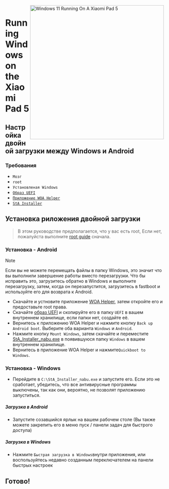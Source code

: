 <img align="right" src="https://raw.githubusercontent.com/erdilS/Port-Windows-11-Xiaomi-Pad-5/main/nabu.png" width="425" alt="Windows 11 Running On A Xiaomi Pad 5">


# Running Windows on the Xiaomi Pad 5

## Настройка двойной загрузки между Windows и Android

### Требования
- ```Мозг```
- ```root```
- ```Установленая Windows```
- [```Образ UEFI```](https://github.com/erdilS/Port-Windows-11-Xiaomi-Pad-5/releases/download/1.0/uefi.img)
- [```Приложение WOA Helper```](https://github.com/erdilS/Port-Windows-11-Xiaomi-Pad-5/releases/download/dualboot/woahelper.apk)
- [```StA Installer```](https://github.com/erdilS/Port-Windows-11-Xiaomi-Pad-5/releases/download/dualboot/StA_Installer_nabu.exe)

## Установка риложения двойной загрузки
> В этом руководстве предполагается, что у вас есть root, Если нет, пожалуйста выполните [root guide](2-rootguide-ru.md) сначала.

### Установка - Android
> [!NOTE]
> Если вы не можете перемещать файлы в папку Windows, это значит что вы выполнили завершение работы вместо перезагрузки. Что бы исправить это, загрузитесь обратно в Windows и выполните перезагрузку, затем, когда он перезапустится, загрузитесь в fastboot и используйте его для возврата к Android.
- Скачайте и устновите приложение [WOA Helper](https://github.com/erdilS/Port-Windows-11-Xiaomi-Pad-5/releases/download/dualboot/woahelper.apk), затем откройте его и предоставьте root права.
- Скачайте [образ UEFI](https://github.com/erdilS/Port-Windows-11-Xiaomi-Pad-5/releases/download/1.0/uefi.img) и скопируйте его в папку `UEFI` в вашем внутреннем хранилище, если папки нет, создайте её.
- Вернитесь к приложению WOA Helper и нажмите кнопку `Back up Android boot`. Выберите оба варианта `Windows` и `Android`.
- Нажмите кнопку `Mount Windows`, затем скачайте и переместите [StA_Installer_nabu.exe](https://github.com/erdilS/Port-Windows-11-Xiaomi-Pad-5/releases/download/dualboot/StA_Installer_nabu.exe) в появившуюся папку `Windows` в вашем внутреннем хранилище.
- Вернитесь в приложение WOA Helper и нажмите`Quickboot to Windows`.

### Установка - Windows
- Перейдите в `C:\StA_Installer_nabu.exe` и запустите его. Если это не сработает, убедитесь, что все антивирусные программы выключены, так как они, вероятно, не позволят приложению запуститься.

##### Загрузка в Android
  - Запустите созавшийся ярлык на вашем рабочем столе (Вы также можете закрепить его в меню пуск / панели задач для быстрого доступа)

##### Загрузка в Windows
  - Нажмите `Быстрая загрузка в Windows`внутри приложения, или воспользуйтесь недавно созданным переключателем на панели быстрых настроек
  
## Готово!
